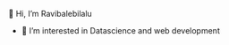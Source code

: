  👋 Hi, I’m Ravibalebilalu
 - 👀 I’m interested in Datascience and web development
 

<!---
ravibalebilalu/ravibalebilalu is a ✨ special ✨ repository because its `README.md` (this file) appears on your GitHub profile.
You can click the Preview link to take a look at your changes.
--->
